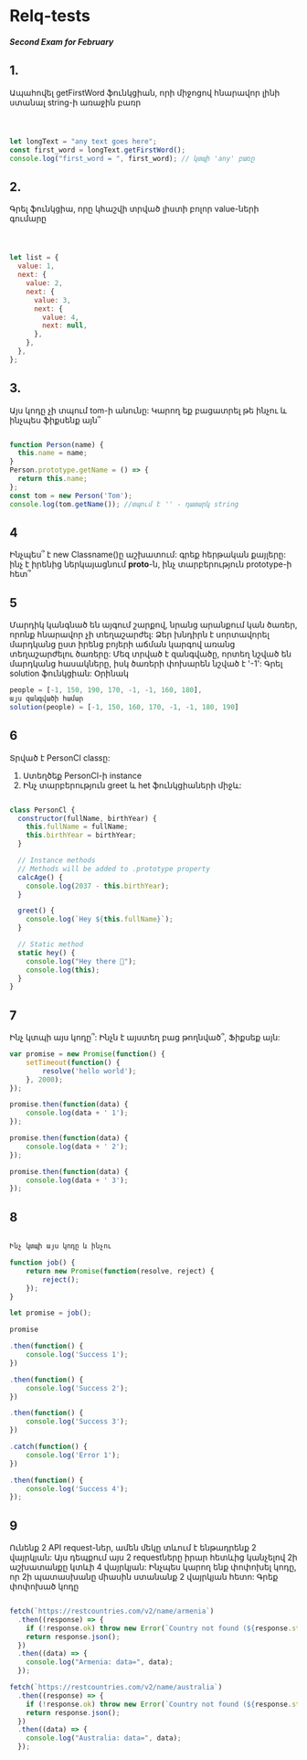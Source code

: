 # Relq-tests
##### Second Exam for February

## 1. 
Ապահովել getFirstWord ֆունկցիան, որի միջոցով հնարավոր լինի ստանալ string-ի առաջին բառր
#
```js story

let longText = "any text goes here";
const first_word = longText.getFirstWord();
console.log("first_word = ", first_word); // կտպի 'any' բառը

```

## 2. 
Գրել ֆունկցիա, որը կհաշվի տրված լիստի բոլոր value-ների գումարը
#
```js story

let list = {
  value: 1,
  next: {
    value: 2,
    next: {
      value: 3,
      next: {
        value: 4,
        next: null,
      },
    },
  },
};

```

## 3. 
Այս կոդը չի տպում tom-ի անունը: Կարող եք բացատրել թե ինչու և ինչպես ֆիքսենք այն՞

```js story

function Person(name) {
  this.name = name;
}
Person.prototype.getName = () => {
  return this.name;
};
const tom = new Person('Tom');
console.log(tom.getName()); //տպում է '' - դատարկ string

```

## 4 
Ինչպես՞ է new Classname()ը աշխատում: գրեք հերթական քայլերը: ինչ է իրենից  ներկայացնում __proto__-ն, ինչ տարբերություն prototype-ի հետ՞

## 5
Մարդիկ կանգնած են այգում շարքով, նրանց արանքում կան ծառեր, որոնք հնարավոր չի տեղաշարժել:
Ձեր խնդիրն է սորտավորել մարդկանց ըստ իրենց բոյերի աճման կարգով առանց տեղաշարժելու ծառերը: 
Մեզ տրված է զանգվածը, որտեղ նշված են մարդկանց հասակները, իսկ ծառերի փոխարեն նշված է '-1': 
Գրել solution ֆունկցիան:
Օրինակ

 ```js story
 people = [-1, 150, 190, 170, -1, -1, 160, 180], 
այս զանգվածի համար 
solution(people) = [-1, 150, 160, 170, -1, -1, 180, 190]

```

## 6
Տրված է PersonCl classը: 
1. Ստեղծեք PersonCl-ի instance
2. Ինչ տարբերություն greet և het ֆունկցիաների միջև:

```js story

class PersonCl {
  constructor(fullName, birthYear) {
    this.fullName = fullName;
    this.birthYear = birthYear;
  }

  // Instance methods
  // Methods will be added to .prototype property
  calcAge() {
    console.log(2037 - this.birthYear);
  }

  greet() {
    console.log(`Hey ${this.fullName}`);
  }

  // Static method
  static hey() {
    console.log("Hey there 👋");
    console.log(this);
  }
}

````

## 7
Ինչ կտպի այս կոդը՞: Ինչն է այստեղ բաց թողնված՞, Ֆիքսեք այն:

```js story
var promise = new Promise(function() {
    setTimeout(function() {
        resolve('hello world');
    }, 2000);
});

promise.then(function(data) {
    console.log(data + ' 1');
});

promise.then(function(data) {
    console.log(data + ' 2');
});

promise.then(function(data) {
    console.log(data + ' 3');
});
```

## 8

``` js story

Ինչ կտպի այս կոդը և ինչու 

function job() {
    return new Promise(function(resolve, reject) {
        reject();
    });
}

let promise = job();

promise

.then(function() {
    console.log('Success 1');
})

.then(function() {
    console.log('Success 2');
})

.then(function() {
    console.log('Success 3');
})

.catch(function() {
    console.log('Error 1');
})

.then(function() {
    console.log('Success 4');
});

```

## 9
Ունենք 2 API request-ներ, ամեն մեկը տևում է ենթադրենք 2 վայրկյան: Այս դեպքում այս 2 requestները իրար հետևից կանչելով 2ի աշխատանքը կտևի 4 վայրկյան:
Ինչպես կարող ենք փոփոխել կոդը, որ 2ի պատասխանը միասին ստանանք 2 վայրկյան հետո: Գրեք փոփոխած կոդը

``` js story

fetch(`https://restcountries.com/v2/name/armenia`)
  .then((response) => {
    if (!response.ok) throw new Error(`Country not found (${response.status})`);
    return response.json();
  })
  .then((data) => {
    console.log("Armenia: data=", data);
  });

fetch(`https://restcountries.com/v2/name/australia`)
  .then((response) => {
    if (!response.ok) throw new Error(`Country not found (${response.status})`);
    return response.json();
  })
  .then((data) => {
    console.log("Australia: data=", data);
  });

```
